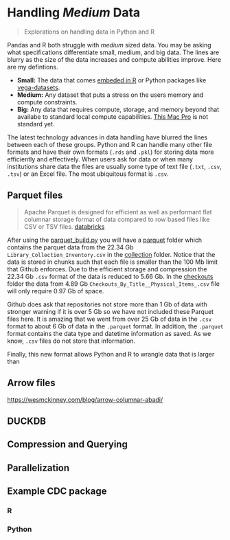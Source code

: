 # Handling _Medium_ Data 

> Explorations on handling data in Python and R

Pandas and R both struggle with _medium_ sized data. You may be asking what specifications differentiate small, medium, and big data. The lines are blurry as the size of the data increases and compute abilities improve. Here are my defintions.

- __Small:__ The data that comes [embeded in R](https://stat.ethz.ch/R-manual/R-devel/library/datasets/html/00Index.html) or Python packages like [vega-datasets](https://vega.github.io/vega-datasets/). 
- __Medium:__ Any dataset that puts a stress on the users memory and compute constraints.
- __Big:__ Any data that requires compute, storage, and memory beyond that availabe to standard local compute capabilities. [This Mac Pro](https://www.theverge.com/circuitbreaker/2019/12/10/21003636/apple-mac-pro-price-most-expensive-processor-ram-gpu) is not standard yet.

The latest technology advances in data handling have blurred the lines between each of these groups. Python and R can handle many other file formats and have their own formats (`.rds` and `.pkl`) for storing data more efficiently and effectively.  When users ask for data or when many institutions share data the files are usually some type of text file (`.txt`, `.csv`, `.tsv`) or an Excel file. The most ubiquitous format is `.csv`.

## Parquet files

> Apache Parquet is designed for efficient as well as performant flat columnar storage format of data compared to row based files like CSV or TSV files. [databricks](https://databricks.com/glossary/what-is-parquet)

After using the [parquet_build.py](parquet_build.py) you will have a [parquet](parquet) folder which contains the parquet data from the 22.34 Gb `Library_Collection_Inventory.csv` in the [collection](parquet/collection) folder.  Notice that the data is stored in chunks such that each file is smaller than the 100 Mb limit that Github enforces.  Due to the efficient storage and compression the 22.34 Gb `.csv` format of the data is reduced to 5.66 Gb. In the [checkouts](parquet/checkouts) folder the data from 4.89 Gb `Checkouts_By_Title__Physical_Items_.csv` file will only require 0.97 Gb of space.

Github does ask that repositories not store more than 1 Gb of data with stronger warning if it is over 5 Gb so we have not included these Parquet files here. It is amazing that we went from over 25 Gb of data in the `.csv` format to about 6 Gb of data in the `.parquet` format.  In addition, the `.parquet` format contains the data type and datetime information as saved.  As we know, `.csv` files do not store that information.

Finally, this new format allows Python and R to wrangle data that is larger than
## Arrow files

https://wesmckinney.com/blog/arrow-columnar-abadi/
## DUCKDB


## Compression and Querying


## Parallelization

## Example CDC package

### R

### Python
